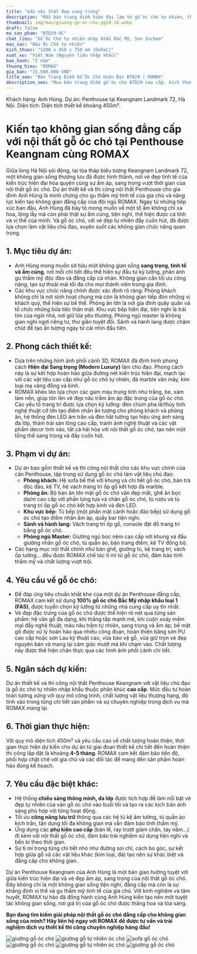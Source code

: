 ```yaml
---
title: "mẫu nội thất đẹp sang trọng"
description: "Mẫu bàn trang điểm hiện đại làm từ gỗ óc chó tự nhiên, thiết kế sang trọng."
thumbnail: img/mau/giuong-go-oc-cho-gg19-10.webp
draft: false
ma_san_pham: "BTD29-OC"
chat_lieu: "Gỗ Óc Chó tự nhiên nhập khẩu Bắc Mỹ, Sơn Inchem"
mau_sac: "Nâu Óc Chó tự nhiên"
kich_thuoc: "1200 x 450 x 750 mm (DxRxC)"
xuat_xu: "Việt Nam (Nguyên liệu nhập khẩu)"
bao_hanh: "2 năm"
thuong_hieu: "ROMAX"
gia_ban: "15.500.000 VNĐ"
title_seo: "Bàn Trang Điểm Gỗ Óc Chó Hiện Đại BTD29 | ROMAX"
description_seo: "Mua bàn trang điểm gỗ óc chó BTD29 cao cấp, kích thước 1m2, bảo hành 2 năm. Giá tốt tại ROMAX."
---
```


Khách hàng: Anh Hùng.
Dự án: Penthouse tại Keangnam Landmark 72, Hà Nội.
Diện tích: Diện tích thiết kế khoảng 450m².

# Kiến tạo không gian sống đẳng cấp với nội thất gỗ óc chó tại Penthouse Keangnam cùng ROMAX

Giữa lòng Hà Nội sôi động, tại tòa tháp biểu tượng Keangnam Landmark 72, một không gian sống thượng lưu đã được hình thành, nơi vẻ đẹp tinh tế của kiến trúc hiện đại hòa quyện cùng sự ấm áp, sang trọng vượt thời gian của nội thất gỗ óc chó. Dự án thiết kế và thi công nội thất Penthouse cho gia đình Anh Hùng là minh chứng cho gu thẩm mỹ tinh tế của gia chủ và năng lực kiến tạo không gian đẳng cấp của đội ngũ ROMAX. Ngay từ những tiếp xúc ban đầu, Anh Hùng đã bày tỏ mong muốn về một tổ ấm không chỉ xa hoa, lộng lẫy mà còn phải thật sự ấm cúng, tiện nghi, thể hiện được cá tính và vị thế của mình. Và gỗ óc chó, với vẻ đẹp tự nhiên đầy cuốn hút, đã được lựa chọn làm vật liệu chủ đạo, xuyên suốt các không gian chức năng quan trọng.

## 1. Mục tiêu dự án:

* Anh Hùng mong muốn sở hữu một không gian sống **sang trọng, tinh tế và ấm cúng**, nơi mỗi chi tiết đều thể hiện sự đầu tư kỹ lưỡng, phản ánh gu thẩm mỹ độc đáo và đẳng cấp cá nhân. Không gian cần tối ưu công năng, tạo sự thoải mái tối đa cho mọi thành viên trong gia đình.
* Các khu vực chức năng chính được xác định rõ ràng: Phòng khách không chỉ là nơi sinh hoạt chung mà còn là không gian tiếp đón những vị khách quý, thể hiện sự bề thế. Phòng ăn lớn là nơi gia đình quây quần và tổ chức những bữa tiệc thân mật. Khu vực bếp hiện đại, tiện nghi là trái tim của ngôi nhà, nơi giữ lửa yêu thương. Phòng ngủ master là không gian nghỉ ngơi riêng tư, thư giãn tuyệt đối. Sảnh và hành lang được chăm chút để tạo ấn tượng ngay từ cái nhìn đầu tiên.

## 2. Phong cách thiết kế:

* Dựa trên những hình ảnh phối cảnh 3D, ROMAX đã định hình phong cách **Hiện đại Sang trọng (Modern Luxury)** làm chủ đạo. Phong cách này là sự kết hợp hoàn hảo giữa đường nét kiến trúc hiện đại, mạch lạc với các vật liệu cao cấp như gỗ óc chó tự nhiên, đá marble vân mây, kim loại mạ vàng đồng và kính.
* ROMAX khéo léo lựa chọn các gam màu trung tính như trắng, be, xám làm nền, giúp tôn lên vẻ đẹp nâu trầm ấm áp đặc trưng của gỗ óc chó. Các yếu tố trang trí được lựa chọn kỹ lưỡng: đèn chùm pha lê/thủy tinh nghệ thuật cỡ lớn tạo điểm nhấn ấn tượng cho phòng khách và phòng ăn, hệ thống đèn LED âm trần và đèn hắt tường tạo hiệu ứng ánh sáng đa lớp, thảm trải sàn lông cao cấp, tranh ảnh nghệ thuật và các vật phẩm decor tinh xảo, tất cả hài hòa với nội thất gỗ óc chó, tạo nên một tổng thể sang trọng và đầy cuốn hút.

## 3. Phạm vi dự án:

* Dự án bao gồm thiết kế và thi công nội thất cho các khu vực chính của căn Penthouse, tập trung sử dụng gỗ óc chó làm vật liệu chủ đạo:
  + **Phòng khách:** Hệ sofa bề thế với khung và chi tiết gỗ óc chó, bàn trà độc đáo, kệ TV, hệ vách trang trí ốp gỗ kết hợp đá marble.
  + **Phòng ăn:** Bộ bàn ăn lớn mặt gỗ óc chó vân đẹp mắt, ghế ăn bọc da/nỉ cao cấp với phần lưng tựa và chân gỗ óc chó, tủ rượu và tủ trang trí ốp gỗ óc chó kết hợp kính và đèn LED.
  + **Khu vực bếp:** Tủ bếp (một phần mặt cánh hoặc đảo bếp) sử dụng gỗ óc chó tạo điểm nhấn ấm áp, quầy bar tiện nghi.
  + **Sảnh và hành lang:** Vách trang trí ốp gỗ, console đặt đồ trang trí bằng gỗ óc chó.
  + **Phòng ngủ Master:** Giường ngủ bọc nệm cao cấp với khung và đầu giường nhấn gỗ óc chó, tủ quần áo, bàn trang điểm, kệ TV đồng bộ.
* Các hạng mục nội thất chính như bàn ghế, giường tủ, kệ trang trí, vách ốp tường... đều được ROMAX chế tác tỉ mỉ từ gỗ óc chó, đảm bảo tính thẩm mỹ và chất lượng vượt trội.

## 4. Yêu cầu về gỗ óc chó:

* Để đáp ứng tiêu chuẩn khắt khe của một dự án Penthouse đẳng cấp, ROMAX cam kết sử dụng **100% gỗ óc chó Bắc Mỹ nhập khẩu loại 1 (FAS)**, được tuyển chọn kỹ lưỡng từ những nhà cung cấp uy tín nhất.
* Vẻ đẹp đặc trưng của gỗ óc chó được thể hiện rõ nét qua từng sản phẩm: hệ vân gỗ đa dạng, khi thẳng tắp mạnh mẽ, khi cuộn xoáy mềm mại đầy nghệ thuật; màu nâu trầm tự nhiên, sang trọng và ấm áp; bề mặt gỗ được xử lý hoàn hảo qua nhiều công đoạn, hoàn thiện bằng sơn PU cao cấp hoặc sơn Lau kỹ thuật cao, vừa bảo vệ gỗ, vừa giữ trọn vẻ đẹp nguyên bản và mang lại cảm giác mượt mà khi chạm vào. Chất lượng này được thể hiện chân thực qua các hình ảnh phối cảnh chi tiết.

## 5. Ngân sách dự kiến:

Dự án thiết kế và thi công nội thất Penthouse Keangnam với vật liệu chủ đạo là gỗ óc chó tự nhiên nhập khẩu thuộc phân khúc **cao cấp**. Mức đầu tư hoàn toàn tương xứng với quy mô công trình, chất lượng vật liệu thượng hạng, độ tinh xảo trong từng chi tiết sản phẩm và sự chuyên nghiệp trong dịch vụ mà ROMAX mang lại.

## 6. Thời gian thực hiện:

Với quy mô diện tích 450m² và yêu cầu cao về chất lượng hoàn thiện, thời gian thực hiện dự kiến cho dự án từ giai đoạn thiết kế chi tiết đến hoàn thiện thi công lắp đặt là khoảng **4-5 tháng**. ROMAX cam kết đảm bảo tiến độ, phối hợp chặt chẽ với gia chủ và các đối tác để mang đến sản phẩm hoàn hảo đúng kế hoạch.

## 7. Yêu cầu đặc biệt khác:

* Hệ thống **chiếu sáng thông minh, đa lớp** được tích hợp để làm nổi bật vẻ đẹp tự nhiên của vân gỗ óc chó vào buổi tối và tạo ra các kịch bản ánh sáng phù hợp với từng hoạt động.
* Tối ưu **công năng lưu trữ** thông qua các hệ tủ kệ âm tường, tủ quần áo kịch trần, tận dụng tối đa không gian mà vẫn đảm bảo tính thẩm mỹ.
* Ứng dụng các **phụ kiện cao cấp** (bản lề, ray trượt giảm chấn, tay nắm...) đi kèm với nội thất gỗ óc chó, đảm bảo trải nghiệm sử dụng tiện nghi và bền bỉ theo thời gian.
* Sự tỉ mỉ trong từng chi tiết nhỏ như đường soi chỉ, cách bo góc, sự kết hợp giữa gỗ và các vật liệu khác (kim loại, đá) tạo nên sự khác biệt và đẳng cấp cho không gian.

Dự án Penthouse Keangnam của Anh Hùng là một bản giao hưởng tuyệt vời giữa kiến trúc hiện đại và vẻ đẹp ấm áp, sang trọng của nội thất gỗ óc chó. Đây không chỉ là một không gian sống tiện nghi, đẳng cấp mà còn là sự khẳng định vị thế và gu thẩm mỹ tinh tế của gia chủ. Với kinh nghiệm và tâm huyết, ROMAX tự hào đã đồng hành cùng Anh Hùng kiến tạo nên một tuyệt tác không gian sống, nơi giá trị của gỗ óc chó được thăng hoa và tỏa sáng.

**Bạn đang tìm kiếm giải pháp nội thất gỗ óc chó đẳng cấp cho không gian sống của mình? Hãy liên hệ ngay với ROMAX để được tư vấn và trải nghiệm dịch vụ thiết kế thi công chuyên nghiệp hàng đầu!**

![giường gỗ óc chó](/img/mau/giuong-go-oc-cho-gg19-10.webp)
![giường gỗ tự nhiên óc chó](/img/mau/giuong-go-oc-cho-gg19-11.webp)
![sofa gỗ óc chó](/img/mau/giuong-go-oc-cho-gg19-7.webp)
![giường gỗ óc chó](/img/mau/giuong-go-oc-cho-gg19-10.webp)
![giường gỗ tự nhiên óc chó](/img/mau/giuong-go-oc-cho-gg19-9.webp)
![giường gỗ óc chó](/img/mau/giuong-go-oc-cho-gg19-10.webp)
